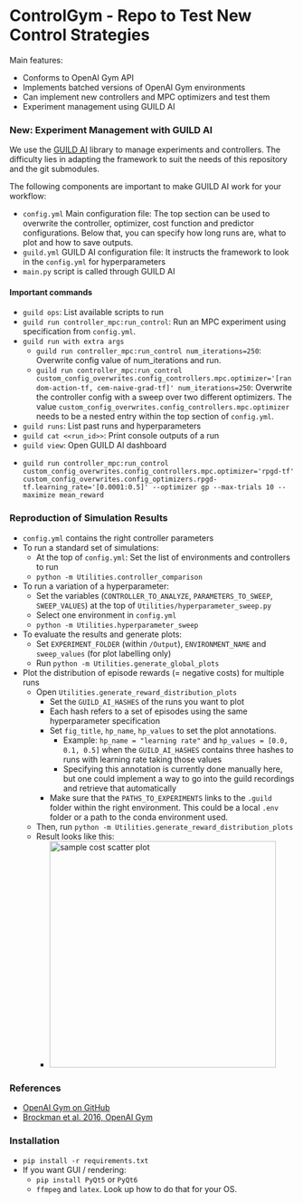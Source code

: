 # ControlGym - Repo to Test New Control Strategies

Main features:
* Conforms to OpenAI Gym API
* Implements batched versions of OpenAI Gym environments
* Can implement new controllers and MPC optimizers and test them
* Experiment management using GUILD AI

### New: Experiment Management with GUILD AI
We use the [GUILD AI](https://guild.ai) library to manage experiments and controllers. The difficulty lies in adapting the framework to suit the needs of this repository and the git submodules.

The following components are important to make GUILD AI work for your workflow:

* `config.yml` Main configuration file: The top section can be used to overwrite the controller, optimizer, cost function and predictor configurations. Below that, you can specify how long runs are, what to plot and how to save outputs.
* `guild.yml` GUILD AI configuration file: It instructs the framework to look in the `config.yml` for hyperparameters
* `main.py` script is called through GUILD AI

#### Important commands
* `guild ops`: List available scripts to run
* `guild run controller_mpc:run_control`: Run an MPC experiment using specification from `config.yml`.
* `guild run with extra args`
    * `guild run controller_mpc:run_control num_iterations=250`: Overwrite config value of num_iterations and run.
    * `guild run controller_mpc:run_control custom_config_overwrites.config_controllers.mpc.optimizer='[random-action-tf, cem-naive-grad-tf]' num_iterations=250`: Overwrite the controller config with a sweep over two different optimizers. The value `custom_config_overwrites.config_controllers.mpc.optimizer` needs to be a nested entry within the top section of `config.yml`.
* `guild runs`: List past runs and hyperparameters
* `guild cat <<run_id>>`: Print console outputs of a run
* `guild view`: Open GUILD AI dashboard
+ `guild run controller_mpc:run_control custom_config_overwrites.config_controllers.mpc.optimizer='rpgd-tf' custom_config_overwrites.config_optimizers.rpgd-tf.learning_rate='[0.0001:0.5]' --optimizer gp --max-trials 10 --maximize mean_reward`

### Reproduction of Simulation Results
* `config.yml` contains the right controller parameters
* To run a standard set of simulations:
    * At the top of `config.yml`: Set the list of environments and controllers to run
    * `python -m Utilities.controller_comparison`
* To run a variation of a hyperparameter:
    * Set the variables (`CONTROLLER_TO_ANALYZE`, `PARAMETERS_TO_SWEEP`, `SWEEP_VALUES`) at the top of `Utilities/hyperparameter_sweep.py`
    * Select one environment in `config.yml`
    * `python -m Utilities.hyperparameter_sweep`
* To evaluate the results and generate plots:
    * Set `EXPERIMENT_FOLDER` (within `/Output`), `ENVIRONMENT_NAME` and `sweep_values` (for plot labelling only)
    * Run `python -m Utilities.generate_global_plots`
* Plot the distribution of episode rewards (= negative costs) for multiple runs
    * Open `Utilities.generate_reward_distribution_plots`
        * Set the `GUILD_AI_HASHES` of the runs you want to plot
        * Each hash refers to a set of episodes using the same hyperparameter specification
        * Set `fig_title`, `hp_name`, `hp_values` to set the plot annotations.
            * Example: `hp_name = "learning rate"` and `hp_values = [0.0, 0.1, 0.5]` when the `GUILD_AI_HASHES` contains three hashes to runs with learning rate taking those values
            * Specifying this annotation is currently done manually here, but one could implement a way to go into the guild recordings and retrieve that automatically
        * Make sure that the `PATHS_TO_EXPERIMENTS` links to the `.guild` folder within the right environment. This could be a local `.env` folder or a path to the conda environment used.
    * Then, run `python -m Utilities.generate_reward_distribution_plots`
    * Result looks like this:
        * <img src="Visualizations/sample_figures/sample_cost_scatter_plot.png" alt="sample cost scatter plot" width="400"/>
### References

* [OpenAI Gym on GitHub](https://github.com/openai/gym)
* [Brockman et al. 2016, OpenAI Gym](https://arxiv.org/abs/1606.01540)


### Installation

* `pip install -r requirements.txt`
* If you want GUI / rendering:
  * `pip install PyQt5` or `PyQt6`
  * `ffmpeg` and `latex`. Look up how to do that for your OS.
